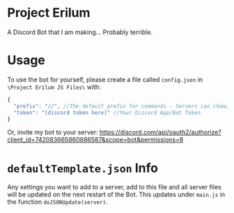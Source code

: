 # Project Erilum
A Discord Bot that I am making... Probably terrible.

# Usage
To use the bot for yourself, please create a file called `config.json` in `\Project Erilum JS Files\` with:
```js
{
  "prefix": "//", //The default prefix for commands - Servers can change their prefix individually afterwards.
  "token": "[discord token here]" //Your Discord App/Bot Token
}
```
Or, invite my bot to your server: https://discord.com/api/oauth2/authorize?client_id=742083665860886587&scope=bot&permissions=8

# `defaultTemplate.json` Info
Any settings you want to add to a server, add to this file and all server files will be updated on the next restart of the Bot.
This updates under `main.js` in the function `doJSONUpdate(server)`.
